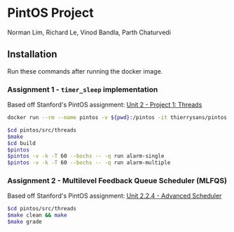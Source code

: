 # PintOS Project 

Norman Lim, Richard Le, Vinod Bandla, Parth Chaturvedi

## Installation

Run these commands after running the docker image.

### Assignment 1 - `timer_sleep` implementation
Based off Stanford's PintOS assignment: [Unit 2 - Project 1: Threads](https://www.scs.stanford.edu/23wi-cs212/pintos/pintos_2.html#SEC15)
```bash
docker run --rm --name pintos -v ${pwd}:/pintos -it thierrysans/pintos bash
```

```bash
$cd pintos/src/threads
$make
$cd build
$pintos
$pintos -v -k -T 60 --bochs -- -q run alarm-single
$pintos -v -k -T 60 --bochs -- -q run alarm-multiple
```

### Assignment 2 - Multilevel Feedback Queue Scheduler (MLFQS)
Based off Stanford's PintOS assignment: [Unit 2.2.4 - Advanced Scheduler](https://web.stanford.edu/class/cs140/projects/pintos/pintos_2.html#SEC27)
```bash
$cd pintos/src/threads
$make clean && make
$make grade
```
